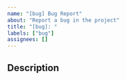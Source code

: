 ```yaml
---
name: "[bug] Bug Report"
about: "Report a bug in the project"
title: "[bug]: "
labels: ["bug"]
assignees: []
---
```


## Description
<!-- Provide a detailed description of the bug -->

